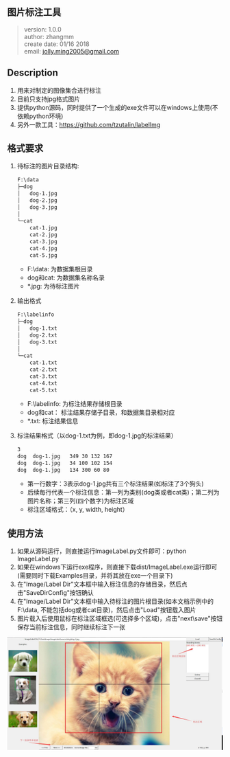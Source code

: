 ## 图片标注工具

> version: 1.0.0  
> author: zhangmm  
> create date: 01/16 2018  
> email: jolly.ming2005@gmail.com  

## Description
1. 用来对制定的图像集合进行标注
2. 目前只支持jpg格式图片
3. 提供python源码，同时提供了一个生成的exe文件可以在windows上使用(不依赖python环境)
4. 另外一款工具：https://github.com/tzutalin/labelImg

## 格式要求
1. 待标注的图片目录结构:
 
    ```
    F:\data
    ├─dog
    │   dog-1.jpg
    │   dog-2.jpg
    │   dog-3.jpg
    │      
    └─cat
        cat-1.jpg
        cat-2.jpg
        cat-3.jpg
        cat-4.jpg
        cat-5.jpg
    ```

    - F:\data: 为数据集根目录
    - dog和cat: 为数据集名称名录
    - *.jpg: 为待标注图片

2. 输出格式

    ```
    F:\labelinfo
    ├─dog
    │   dog-1.txt
    │   dog-2.txt
    │   dog-3.txt
    │      
    └─cat
        cat-1.txt
        cat-2.txt
        cat-3.txt
        cat-4.txt
        cat-5.txt
    ```

    - F:\labelinfo: 为标注结果存储根目录
    - dog和cat： 标注结果存储子目录，和数据集目录相对应
    - *.txt: 标注结果信息

3. 标注结果格式（以dog-1.txt为例，即dog-1.jpg的标注结果）
   ```
   3
   dog	dog-1.jpg	349 30 132 167
   dog	dog-1.jpg	34 100 102 154
   dog	dog-1.jpg	134 300 60 80
   ```
   - 第一行数字：3表示dog-1.jpg共有三个标注结果(如标注了3个狗头)
   - 后续每行代表一个标注信息：第一列为类别(dog类或者cat类)；第二列为图片名称；第三列(四个数字)为标注区域
   - 标注区域格式：（x, y, width, height）

## 使用方法
1. 如果从源码运行，则直接运行ImageLabel.py文件即可：python ImageLabel.py
2. 如果在windows下运行exe程序，则直接下载dist/ImageLabel.exe运行即可(需要同时下载Examples目录，并将其放在exe一个目录下)
3. 在"Image/Label Dir"文本框中输入标注信息的存储目录，然后点击"SaveDirConfig"按钮确认
4. 在"Image/Label Dir"文本框中输入待标注的图片根目录(如本文档示例中的F:\data, 不能包括dog或者cat目录)，然后点击"Load"按钮载入图片
5. 图片载入后使用鼠标在标注区域框选(可选择多个区域)，点击"next\save"按钮保存当前标注信息，同时继续标注下一张

![](ImageLabelUsage.jpg)
